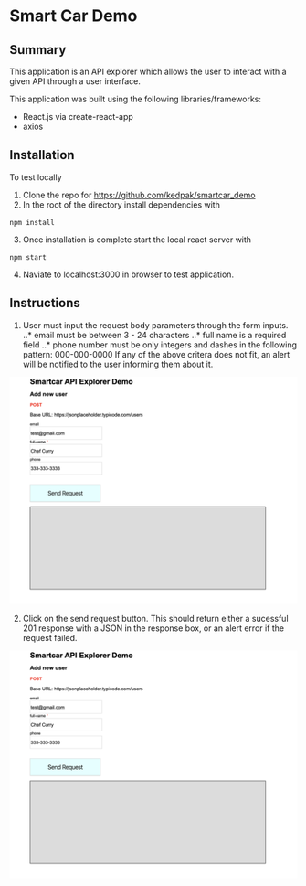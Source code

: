 # Smart Car Demo

## Summary

This application is an API explorer which allows the user to interact with a given API through a user interface.

This application was built using the following libraries/frameworks:

* React.js via create-react-app
* axios

## Installation

To test locally
1. Clone the repo for https://github.com/kedpak/smartcar_demo
2. In the root of the directory install dependencies with
```
npm install
```
3. Once installation is complete start the local react server with
```
npm start
```
4. Naviate to localhost:3000 in browser to test application.

## Instructions

1) User must input the request body parameters through the form inputs.
..* email must be between 3 - 24 characters
..* full name is a required field
..* phone number must be only integers and dashes in the following pattern: 000-000-0000
If any of the above critera does not fit, an alert will be notified to the user informing them about it.

![inputs](https://github.com/kedpak/smartcar_demo/blob/master/public/input.png)

2) Click on the send request button. This should return either a sucessful 201 response with a JSON in the response box, or an alert error if the request failed.

![response](https://github.com/kedpak/smartcar_demo/blob/master/public/input.png)


